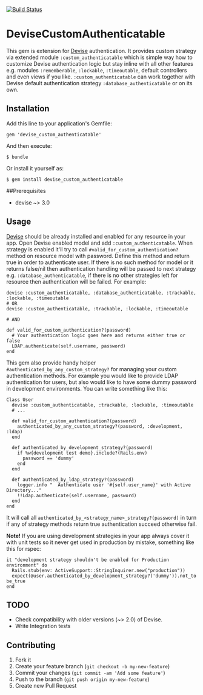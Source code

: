[![Build Status](https://travis-ci.org/AMekss/devise_custom_authenticatable.png?branch=master)](https://travis-ci.org/AMekss/devise_custom_authenticatable)

# DeviseCustomAuthenticatable

This gem is extension for [Devise](http://github.com/plataformatec/devise) authentication. It provides custom strategy via extended module `:custom_authenticatable` which is simple way how to customize Devise authentication logic but stay inline with all other features e.g. modules `:rememberable`, `:lockable`, `:timeoutable`, default controllers and even views if you like. `:custom_authenticatable` can work together with Devise default authentication strategy `:database_authenticatable` or on its own.

## Installation

Add this line to your application's Gemfile:

    gem 'devise_custom_authenticatable'

And then execute:

    $ bundle

Or install it yourself as:

    $ gem install devise_custom_authenticatable

##Prerequisites

* devise ~> 3.0

## Usage

[Devise](http://github.com/plataformatec/devise) should be already installed and enabled for any resource in your app. Open Devise enabled model and add `:custom_authenticatable`. When strategy is enabled it'll try to call `#valid_for_custom_authentication?` method on resource model with password. Define this method and return true in order to authenticate user. If there is no such method for model or it returns false/nil then authentication handling will be passed to next strategy e.g. `:database_authenticatable`, if there is no other strategies left for resource then authentication will be failed. For example:


    devise :custom_authenticatable, :database_authenticatable, :trackable, :lockable, :timeoutable
    # OR
    devise :custom_authenticatable, :trackable, :lockable, :timeoutable

    # AND

    def valid_for_custom_authentication?(password)
      # Your authentication logic goes here and returns either true or false
      LDAP.authenticate(self.username, password)
    end

This gem also provide handy helper `#authenticated_by_any_custom_strategy?` for managing your custom authentication methods. For example you would like to provide LDAP authentication for users, but also would like to have some dummy password in development environments. You can write something like this:

    Class User
      devise :custom_authenticatable, :trackable, :lockable, :timeoutable
      # ...

      def valid_for_custom_authentication?(password)
        authenticated_by_any_custom_strategy?(password, :development, :ldap)
      end

      def authenticated_by_development_strategy?(password)
        if %w{development test demo}.include?(Rails.env)
          password == 'dummy'
        end
      end

      def authenticated_by_ldap_strategy?(password)
        logger.info "  Authenticate user '#{self.user_name}' with Active Directory..."
        !!Ldap.authenticate(self.username, password)
      end
    end

It will call all `authenticated_by_<strategy_name>_strategy?(password)` in turn if any of strategy methods return true authentication succeed otherwise fail.

**Note!** If you are using development strategies in your app always cover it with unit tests so it never get used in production by mistake, something like this for rspec:

    it "development strategy shouldn't be enabled for Production environment" do
      Rails.stub(env: ActiveSupport::StringInquirer.new("production"))
      expect(@user.authenticated_by_development_strategy?('dummy')).not_to be_true
    end


## TODO

* Check compatibility with older versions (~> 2.0) of Devise.
* Write Integration tests

## Contributing

1. Fork it
2. Create your feature branch (`git checkout -b my-new-feature`)
3. Commit your changes (`git commit -am 'Add some feature'`)
4. Push to the branch (`git push origin my-new-feature`)
5. Create new Pull Request
